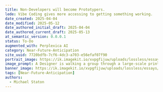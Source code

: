 ```yaml
---
title: Non-Developers will become Prototypers.
lede: Vibe Coding gives more accessing to getting something working.
date_created: 2025-04-04
date_modified: 2025-05-12
date_authored_initial_draft: 2025-04-04
date_authored_current_draft: 2025-05-13
at_semantic_version: 0.0.0.1
status: To-Do
augmented_with: Perplexica AI
category: Near-Future-Anticipation
site_uuid: 7720bdfb-7cf6-4dc3-a703-e56efaf07f90
portrait_image: https://ik.imagekit.io/xvpgfijuw/uploads/lossless/essays/2025-05-12_portrait_image_Non-Engineers-become-Prototypers_25725835-c4a6-4827-81b5-a9eecfd3f13e_jlzvIC59M.webp
image_prompt: A Designer is walking a group through a large-scale print of a prototype on a whiteboard. It looks like a professional job.  In the middle, a desk with a large monitor is present, and it has one of the screens from the whiteboard up and visible.  The mood is hip, modern, startup office vibes.
banner_image: https://ik.imagekit.io/xvpgfijuw/uploads/lossless/essays/2025-05-12_banner_image_Non-Engineers-become-Prototypers_eab87b12-9646-4ab9-9124-5fea8d282561_fcCiVeTEg.webp
tags: [Near-Future-Anticipation]
authors:
  - Michael Staton
---
```


